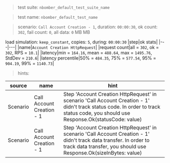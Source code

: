 > test suite: `nbomber_default_test_suite_name`

> test name: `nbomber_default_test_name`

> scenario: `Call Account Creation - 1`, duration: `00:00:30`, ok count: `302`, fail count: `0`, all data: `0` MB MB

load simulation: `keep_constant`, copies: `5`, during: `00:00:30`
|step|ok stats|
|---|---|
|name|`Account Creation HttpRequest`|
|request count|all = `302`, ok = `302`, RPS = `10.1`|
|latency|min = `164.16`, mean = `488.64`, max = `1495.76`, StdDev = `210.6`|
|latency percentile|50% = `484.35`, 75% = `577.54`, 95% = `904.19`, 99% = `1140.73`|

> hints:

|source|name|hint|
|---|---|---|
|Scenario|Call Account Creation - 1|Step 'Account Creation HttpRequest' in scenario 'Call Account Creation - 1' didn't track status code. In order to track status code, you should use Response.Ok(statusCode: value)|
|Scenario|Call Account Creation - 1|Step 'Account Creation HttpRequest' in scenario 'Call Account Creation - 1' didn't track data transfer. In order to track data transfer, you should use Response.Ok(sizeInBytes: value)|
